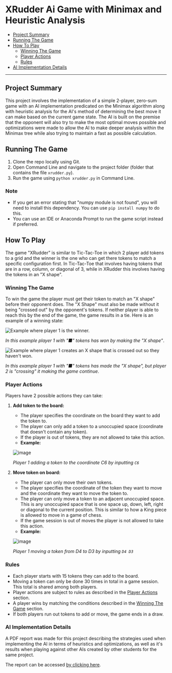# XRudder Ai Game with Minimax and Heuristic Analysis

- [Project Summary](#Project-Summary)
- [Running The Game](#Running-The-Game)
- [How To Play](#How-To-Play)
  - [Winning The Game](#Winning-The-Game)
  - [Player Actions](#Player-Actions)
  - [Rules](#Rules)
- [AI Implementation Details](#AI-Implementation-Details)

---

## Project Summary

This project involves the implementation of a simple 2-player, zero-sum game with an AI implementation predicated on the Minimax algorithm along with heuristic analysis for the AI's method of determining the best move it can make based on the current game state. The AI is built on the premise that the opponent will also try to make the most optimal moves possible and optimizations were made to allow the AI to make deeper analysis within the Minimax tree while also trying to maintain a fast as possible calculation.

## Running The Game

1. Clone the repo locally using Git.
2. Open Command Line and navigate to the project folder (folder that contains the file `xrudder.py`).
3. Run the game using `python xrudder.py` in Command Line.

### Note

- If you get an error stating that "numpy module is not found", you will need to install this dependency. You can use `pip install numpy` to do this.
- You can use an IDE or Anaconda Prompt to run the game script instead if preferred.

## How To Play

The game "XRudder" is similar to Tic-Tac-Toe in which 2 player add tokens to a grid and the winner is the one who can get there tokens to match a specific configuration first. In Tic-Tac-Toe that involves having tokens that are in a row, column, or diagonal of 3, while in XRudder this involves having the tokens in an "X shape".

### Winning The Game

To win the game the player must get their token to match an "X shape" before their opponent does. The "X Shape" must also be made without it being "crossed out" by the opponent's tokens. If neither player is able to reach this by the end of the game, the game results in a tie. Here is an example of a winning state:

![Example where player 1 is the winner.](https://user-images.githubusercontent.com/31963426/117557842-5fb71c80-b045-11eb-82ae-770542d26002.png)

*In this example player 1 with "■" tokens has won by making the "X shape"*.

![Example where player 1 creates an X shape that is crossed out so they haven't won.](https://user-images.githubusercontent.com/31963426/117558531-58474180-b04c-11eb-8662-59b50d1d7496.png)

*In this example player 1 with "■" tokens has made the "X shape", but player 2 is "crossing" it making the game continue*.

### Player Actions

Players have 2 possible actions they can take:

1. **Add token to the board:**
   - The player specifies the coordinate on the board they want to add the token to.
   - The player can only add a token to a unoccupied space (coordinate that doesn't contain any token).
   - If the player is out of tokens, they are not allowed to take this action.
   - **Example:**

   ![image](https://user-images.githubusercontent.com/31963426/117557977-c38e1500-b046-11eb-8c41-ff4a78d67877.png)
   
   *Player 1 adding a token to the coordinate C6 by inputting `C6`*

2. **Move token on board:**
   - The player can only move their own tokens.
   - The player specifies the coordinate of the token they want to move and the coordinate they want to move the token to.
   - The player can only move a token to an adjacent unoccupied space. This is any unoccupied space that is one space up, down, left, right or diagonal to the current position. This is similar to how a King piece is allowed to move in a game of chess.
   - If the game session is out of moves the player is not allowed to take this action.
   - **Example:**

   ![image](https://user-images.githubusercontent.com/31963426/117558069-9beb7c80-b047-11eb-95d7-4f0a2bf1d00c.png)
   
   *Player 1 moving a token from D4 to D3 by inputting `D4 D3`*

### Rules

- Each player starts with 15 tokens they can add to the board.
- Moving a token can only be done 30 times in total in a game session. This total is shared among both players.
- Player actions are subject to rules as described in the [Player Actions](#Player-Actions) section.
- A player wins by matching the conditions described in the [Winning The Game](#Winning-The-Game) section.
- If both players run out tokens to add or move, the game ends in a draw.

### AI Implementation Details

A PDF report was made for this project describing the strategies used when implementing the AI in terms of heuristics and optimizations, as well as it's results when playing against other AIs created by other students for the same project.

The report can be accessed [by clicking here](https://github.com/refatK/XRudder-AI-Minimax-Project/blob/main/Report%20and%20Analysis.pdf).
